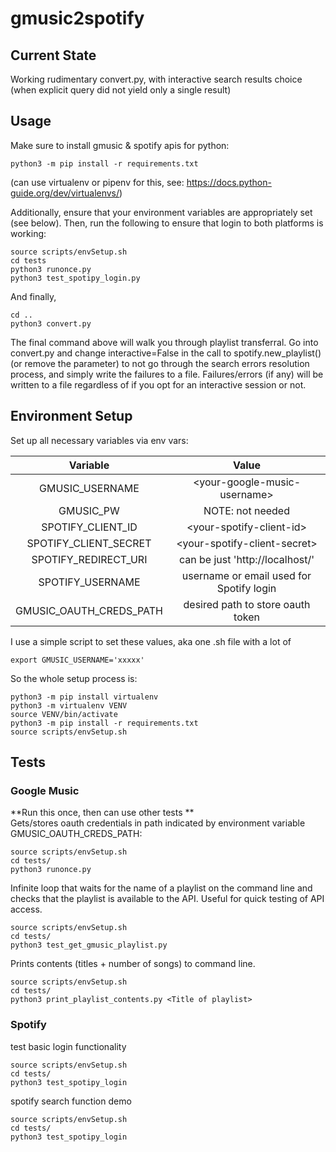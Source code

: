 # gmusic2spotify

## Current State
Working rudimentary convert.py, with interactive search results choice (when
explicit query did not yield only a single result)

## Usage
Make sure to install gmusic & spotify apis for python:
```
python3 -m pip install -r requirements.txt
```
(can use virtualenv or pipenv for this, see:
 https://docs.python-guide.org/dev/virtualenvs/)

Additionally, ensure that your environment variables are appropriately set (see
below). Then, run the following to ensure that login to both platforms is
working:
```
source scripts/envSetup.sh
cd tests
python3 runonce.py
python3 test_spotipy_login.py
```
And finally, 
```
cd ..
python3 convert.py
```
The final command above will walk you through playlist transferral. Go into
convert.py and change interactive=False in the call to spotify.new_playlist()
(or remove the parameter) to not go through the search errors resolution
process, and simply write the failures to a file.
Failures/errors (if any) will be written to a file regardless of if you opt for
an interactive session or not.



## Environment Setup
Set up all necessary variables via env vars:

|        Variable          |                   Value                  |
|:------------------------:|:----------------------------------------:|
| GMUSIC_USERNAME          | \<your-google-music-username\>           |
| GMUSIC_PW                | NOTE: not needed                         |
| SPOTIFY_CLIENT_ID        | \<your-spotify-client-id\>               |
| SPOTIFY_CLIENT_SECRET    | \<your-spotify-client-secret\>           |
| SPOTIFY_REDIRECT_URI     | can be just 'http://localhost/'          |
| SPOTIFY_USERNAME         | username or email used for Spotify login |
| GMUSIC_OAUTH_CREDS_PATH  | desired path to store oauth token        |

I use a simple script to set these values, aka one .sh file with a lot of
 ```
 export GMUSIC_USERNAME='xxxxx'
```
So the whole setup process is:
```
python3 -m pip install virtualenv
python3 -m virtualenv VENV
source VENV/bin/activate
python3 -m pip install -r requirements.txt
source scripts/envSetup.sh
```

## Tests
### Google Music
**Run this once, then can use other tests **<br/>
Gets/stores oauth credentials in path indicated by environment variable 
GMUSIC_OAUTH_CREDS_PATH:
```
source scripts/envSetup.sh
cd tests/
python3 runonce.py
```

Infinite loop that waits for the name of a playlist on the command line and
checks that the playlist is available to the API. Useful for quick testing of
API access.
```
source scripts/envSetup.sh
cd tests/
python3 test_get_gmusic_playlist.py
```

Prints contents (titles + number of songs) to command line.
```
source scripts/envSetup.sh
cd tests/
python3 print_playlist_contents.py <Title of playlist>
```

### Spotify
test basic login functionality
```
source scripts/envSetup.sh
cd tests/
python3 test_spotipy_login
```
spotify search function demo
```
source scripts/envSetup.sh
cd tests/
python3 test_spotipy_login
```
